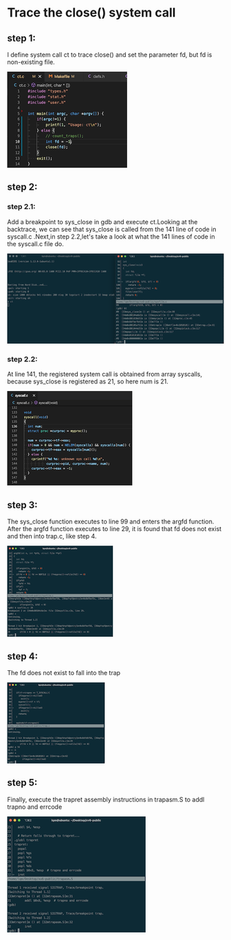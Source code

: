 # Trace the close() system call

## step 1:
I define system call ct to trace close() and set the parameter fd, but fd is non-existing file.

![image 1](1.png)

## step 2:

### step 2.1:
Add a breakpoint to sys_close in gdb and execute ct.Looking at the backtrace, we can see that sys_close is called from the 141 line of code in syscall.c .Next,in step 2.2,let's take a look at what the 141 lines of code in the syscall.c file do.

![image 1](2.png)

### step 2.2:
At line 141, the registered system call is obtained from array syscalls, because sys_close is registered as 21, so here num is 21.

![image 1](7.png)

## step 3:
The sys_close function executes to line 99 and enters the argfd function. After the argfd function executes to line 29, it is found that fd does not exist and then into trap.c, like step 4.

![image 1](3.png)


## step 4:
The fd does not exist to fall into the trap

![image 1](4.png)

## step 5:
Finally, execute the trapret assembly instructions in trapasm.S to addl trapno and errcode

![image 1](6.png)
